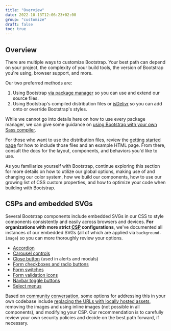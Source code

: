 ```yaml
---
title: "Overview"
date: 2022-10-13T12:06:23+02:00
group: "customize"
draft: false
toc: true
---
```


## Overview

There are multiple ways to customize Bootstrap. Your best path can depend on your project, the complexity of your build tools, the version of Bootstrap you're using, browser support, and more.

Our two preferred methods are:

1. Using Bootstrap [via package manager]({{}}) so you can use and extend our source files.
2. Using Bootstrap's compiled distribution files or [jsDelivr]({{}}) so you can add onto or override Bootstrap's styles.

While we cannot go into details here on how to use every package manager, we can give some guidance on [using Bootstrap with your own Sass compiler]({{}}).

For those who want to use the distribution files, review the [getting started page]({{}}) for how to include those files and an example HTML page. From there, consult the docs for the layout, components, and behaviors you'd like to use.

As you familiarize yourself with Bootstrap, continue exploring this section for more details on how to utilize our global options, making use of and changing our color system, how we build our components, how to use our growing list of CSS custom properties, and how to optimize your code when building with Bootstrap.

## CSPs and embedded SVGs

Several Bootstrap components include embedded SVGs in our CSS to style components consistently and easily across browsers and devices. **For organizations with more strict <abbr title="Content Security Policy">CSP</abbr> configurations**, we've documented all instances of our embedded SVGs (all of which are applied via `background-image`) so you can more thoroughly review your options.

- [Accordion]({{}})
- [Carousel controls]({{}})
- [Close button]({{}}) (used in alerts and modals)
- [Form checkboxes and radio buttons]({{}})
- [Form switches]({{}})
- [Form validation icons]({{}})
- [Navbar toggle buttons]({{}})
- [Select menus]({{}})

Based on [community conversation](https://github.com/twbs/bootstrap/issues/25394), some options for addressing this in your own codebase include [replacing the URLs with locally hosted assets]({{}}), removing the images and using inline images (not possible in all components), and modifying your CSP. Our recommendation is to carefully review your own security policies and decide on the best path forward, if necessary.
